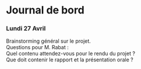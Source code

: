 # Journal de bord

### Lundi 27 Avril
Brainstorming général sur le projet.  
Questions pour M. Rabat :  
Quel contenu attendez-vous pour le rendu du projet ?  
Que doit contenir le rapport et la présentation orale ?  

